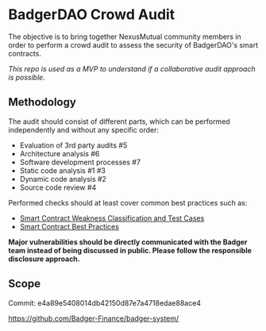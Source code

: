# BadgerDAO Crowd Audit

The objective is to bring together NexusMutual community members in order to perform a crowd audit to assess the security of BadgerDAO's smart contracts.

*This repo is used as a MVP to understand if a collaborative audit approach is possible.*

## Methodology

The audit should consist of different parts, which can be performed independently and without any specific order:

 * Evaluation of 3rd party audits #5
 * Architecture analysis #6
 * Software development processes #7
 * Static code analysis #1 #3
 * Dynamic code analysis #2
 * Source code review #4

Performed checks should at least cover common best practices such as:
 * [Smart Contract Weakness Classification and Test Cases](https://swcregistry.io/)
 * [Smart Contract Best Practices](https://consensys.github.io/smart-contract-best-practices/)

**Major vulnerabilities should be directly communicated with the Badger team instead of being discussed in public. Please follow the responsible disclosure approach.**

## Scope

Commit: e4a89e5408014db42150d87e7a4718edae88ace4

<https://github.com/Badger-Finance/badger-system/>
